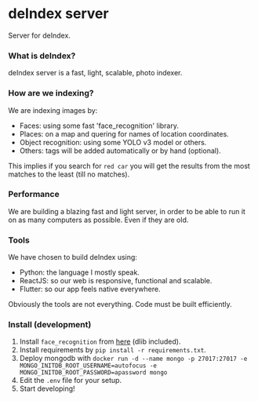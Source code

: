 # deIndex server

Server for deIndex.


### What is deIndex?

deIndex server is a fast, light, scalable, photo indexer.


### How are we indexing?

We are indexing images by:

* Faces: using some fast 'face_recognition' library.
* Places: on a map and quering for names of location coordinates.
* Object recognition: using some YOLO v3 model or others.
* Others: tags will be added automatically or by hand (optional).

This implies if you search for `red car` you will get the results from the most  
matches to the least (till no matches).


### Performance

We are building a blazing fast and light server, in order to be able to run it  
on as many computers as possible. Even if they are old.


### Tools

We have chosen to build deIndex using:

* Python: the language I mostly speak.
* ReactJS: so our web is responsive, functional and scalable.
* Flutter: so our app feels native everywhere.

Obviously the tools are not everything. Code must be built efficiently.

### Install (development)
1. Install `face_recognition` from [here](https://github.com/ageitgey/face_recognition#installation) (dlib included).
2. Install requirements by `pip install -r requirements.txt`.
3. Deploy mongodb with `docker run -d --name mongo -p 27017:27017 -e MONGO_INITDB_ROOT_USERNAME=autofocus -e MONGO_INITDB_ROOT_PASSWORD=apassword mongo`
4. Edit the `.env` file for your setup.
5. Start developing!